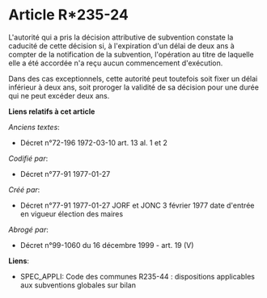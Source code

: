# Article R*235-24

L'autorité qui a pris la décision attributive de subvention constate la caducité de cette décision si, à l'expiration d'un
délai de deux ans à compter de la notification de la subvention, l'opération au titre de laquelle elle a été accordée n'a
reçu aucun commencement d'exécution. 

Dans des cas exceptionnels, cette autorité peut toutefois soit fixer un délai inférieur à deux ans, soit proroger la validité
de sa décision pour une durée qui ne peut excéder deux ans.

**Liens relatifs à cet article**

_Anciens textes_:

  - Décret n°72-196 1972-03-10 art. 13 al. 1 et 2

_Codifié par_:

  - Décret n°77-91 1977-01-27

_Créé par_:

  - Décret n°77-91 1977-01-27 JORF et JONC 3 février 1977 date d'entrée en vigueur élection des maires

_Abrogé par_:

  - Décret n°99-1060 du 16 décembre 1999 - art. 19 (V)

**Liens**:

  - SPEC_APPLI: Code des communes R235-44 : dispositions applicables aux subventions globales sur bilan
